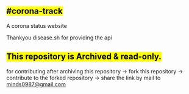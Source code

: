 <mark>#corona-track</mark>
--------------------------
A corona status website 

Thankyou disease.sh for providing the api


<mark>This repository is Archived & read-only.</mark>
----------------------------------
for contributing after archiving this repository
-> fork this repository
-> contribute to the forked repository
-> share the link by mail to minds0987@gmail.com

